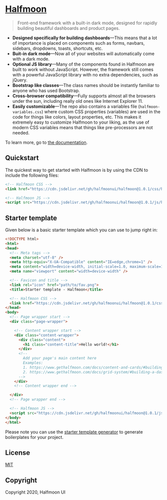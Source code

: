 # [Halfmoon](https://www.gethalfmoon.com)

> Front-end framework with a built-in dark mode, designed for rapidly building beautiful dashboards and product pages.

- **Designed specifically for building dashboards**—This means that a lot of importance is placed on components such as forms, navbars, sidebars, dropdowns, toasts, shortcuts, etc.
- **Buit-in dark mode**—Now all of your websites will automatically come with a dark mode.
- **Optional JS library**—Many of the components found in Halfmoon are built to work without JavaScript. However, the framework still comes with a powerful JavaScript library  with no extra dependencies, such as jQuery.
- **Bootstrap like classes**—The class names should be instantly familiar to anyone who has used Bootstrap.
- **Cross-browser compatibility**—Fully supports almost all the browsers under the sun, including really old ones like Internet Explorer 11.
- **Easily customizable**—The repo also contains a variables file (`halfmoon-variables.css`) where custom CSS properties (variables) are used in the code for things like colors, layout properties, etc. This makes it extremely easy to customize Halfmoon to your liking, as the use of modern CSS variables means that things like pre-processors are not needed.

To learn more, go to [the documentation](https://www.gethalfmoon.com/docs/introduction/).

## Quickstart

The quickest way to get started with Halfmoon is by using the CDN to include the following files:

```html
<!-- Halfmoon CSS -->
<link href="https://cdn.jsdelivr.net/gh/halfmoonui/halfmoon@1.0.1/css/halfmoon.min.css" rel="stylesheet" />

<!-- Halfmoon JS -->
<script src="https://cdn.jsdelivr.net/gh/halfmoonui/halfmoon@1.0.1/js/halfmoon.min.js"></script>
```

## Starter template

Given below is a basic starter template which you can use to jump right in:

```html
<!DOCTYPE html>
<html>
<head>
  <!-- Meta tags -->
  <meta charset="utf-8" />
  <meta http-equiv="X-UA-Compatible" content="IE=edge,chrome=1" />
  <meta content="width=device-width, initial-scale=1.0, maximum-scale=1.0, user-scalable=0" name="viewport" />
  <meta name="viewport" content="width=device-width" />

  <!-- Favicon and title -->
  <link rel="icon" href="path/to/fav.png">
  <title>Starter template - Halfmoon</title>

  <!-- Halfmoon CSS -->
  <link href="https://cdn.jsdelivr.net/gh/halfmoonui/halfmoon@1.0.1/css/halfmoon.min.css" rel="stylesheet" />
</head>
<body>
  <!-- Page wrapper start -->
  <div class="page-wrapper">

    <!-- Content wrapper start -->
    <div class="content-wrapper">
      <div class="content">
      	<h1 class="content-title">Hello world!</h1>
      </div>
      <!--
        Add your page's main content here
        Examples:
        1. https://www.gethalfmoon.com/docs/content-and-cards/#building-a-page
        2. https://www.gethalfmoon.com/docs/grid-system/#building-a-dashboard
      -->
    </div>
    <!-- Content wrapper end -->

  </div>
  <!-- Page wrapper end -->

  <!-- Halfmoon JS -->
  <script src="https://cdn.jsdelivr.net/gh/halfmoonui/halfmoon@1.0.1/js/halfmoon.min.js"></script>
</body>
</html>
```

Please note you can use the [starter template generator](https://www.gethalfmoon.com/docs/page-building/#starter-template-generator) to generate boilerplates for your project.

## License

[MIT](https://www.gethalfmoon.com/license/)

## Copyright

Copyright 2020, Halfmoon UI
